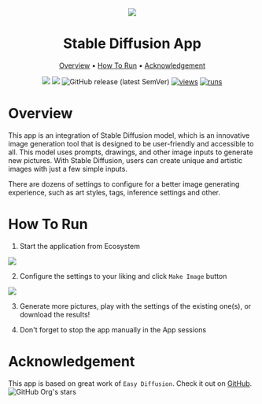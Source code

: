 <div align="center" markdown> 
<img src="https://user-images.githubusercontent.com/115161827/230052310-86abfa4c-7640-4327-926f-e416fd0b07a8.png" />

# Stable Diffusion App
  
<p align="center">
  <a href="#Overview">Overview</a> •
  <a href="#How-To-Run">How To Run</a> •
  <a href="#Acknowledgement">Acknowledgement</a>
</p>

[![](https://img.shields.io/badge/supervisely-ecosystem-brightgreen)](https://ecosystem.supervise.ly/apps/supervisely-ecosystem/stable-diffusion-app)
[![](https://img.shields.io/badge/slack-chat-green.svg?logo=slack)](https://supervise.ly/slack)
![GitHub release (latest SemVer)](https://img.shields.io/github/v/release/supervisely-ecosystem/stable-diffusion-app)
[![views](https://app.supervise.ly/img/badges/views/supervisely-ecosystem/stable-diffusion-app)](https://supervise.ly)
[![runs](https://app.supervise.ly/img/badges/runs/supervisely-ecosystem/stable-diffusion-app)](https://supervise.ly)

</div>

# Overview 

This app is an integration of Stable Diffusion model, which is an innovative image generation tool that is designed to be user-friendly and accessible to all. This model uses prompts, drawings, and other image inputs to generate new pictures. With Stable Diffusion, users can create unique and artistic images with just a few simple inputs.

There are dozens of settings to configure for a better image generating experience, such as art styles, tags, inference settings and other.

# How To Run

1. Start the application from Ecosystem

<img src="xxx" />

2. Configure the settings to your liking and click `Make Image` button

<img src="https://user-images.githubusercontent.com/115161827/231108241-01741646-2272-404f-8be5-f3fe218b3585.png" />

3. Generate more pictures, play with the settings of the existing one(s), or download the results!

4. Don't forget to stop the app manually in the App sessions

# Acknowledgement

This app is based on great work of `Easy Diffusion`. Check it out on [GitHub](https://github.com/cmdr2/stable-diffusion-ui). ![GitHub Org's stars](https://img.shields.io/github/stars/cmdr2/stable-diffusion-ui?style=social)